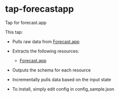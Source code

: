 # tap-forecastapp
Tap for forecast.app

This tap:

- Pulls raw data from [Forecast.app](http://forecast.app)
- Extracts the following resources:
  - [Forecast.app](http://forcast.app)
- Outputs the schema for each resource
- Incrementally pulls data based on the input state

- To install, simply edit config in config_sample.json
